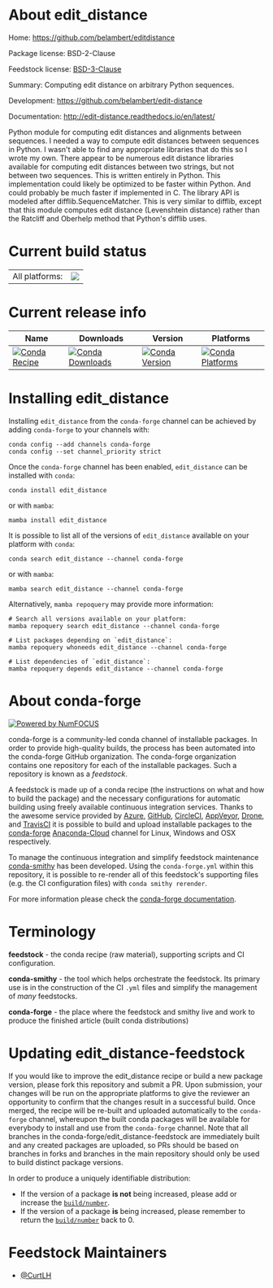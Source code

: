 About edit_distance
===================

Home: https://github.com/belambert/editdistance

Package license: BSD-2-Clause

Feedstock license: [BSD-3-Clause](https://github.com/conda-forge/edit_distance-feedstock/blob/main/LICENSE.txt)

Summary: Computing edit distance on arbitrary Python sequences.

Development: https://github.com/belambert/edit-distance

Documentation: http://edit-distance.readthedocs.io/en/latest/

Python module for computing edit distances and alignments between sequences.
I needed a way to compute edit distances between sequences in Python. I
wasn't able to find any appropriate libraries that do this so I wrote my
own. There appear to be numerous edit distance libraries available for
computing edit distances between two strings, but not between two sequences.
This is written entirely in Python. This implementation could likely be
optimized to be faster within Python. And could probably be much faster if
implemented in C.
The library API is modeled after difflib.SequenceMatcher. This is very
similar to difflib, except that this module computes edit distance
(Levenshtein distance) rather than the Ratcliff and Oberhelp method
that Python's difflib uses.


Current build status
====================


<table><tr><td>All platforms:</td>
    <td>
      <a href="https://dev.azure.com/conda-forge/feedstock-builds/_build/latest?definitionId=4610&branchName=main">
        <img src="https://dev.azure.com/conda-forge/feedstock-builds/_apis/build/status/edit_distance-feedstock?branchName=main">
      </a>
    </td>
  </tr>
</table>

Current release info
====================

| Name | Downloads | Version | Platforms |
| --- | --- | --- | --- |
| [![Conda Recipe](https://img.shields.io/badge/recipe-edit_distance-green.svg)](https://anaconda.org/conda-forge/edit_distance) | [![Conda Downloads](https://img.shields.io/conda/dn/conda-forge/edit_distance.svg)](https://anaconda.org/conda-forge/edit_distance) | [![Conda Version](https://img.shields.io/conda/vn/conda-forge/edit_distance.svg)](https://anaconda.org/conda-forge/edit_distance) | [![Conda Platforms](https://img.shields.io/conda/pn/conda-forge/edit_distance.svg)](https://anaconda.org/conda-forge/edit_distance) |

Installing edit_distance
========================

Installing `edit_distance` from the `conda-forge` channel can be achieved by adding `conda-forge` to your channels with:

```
conda config --add channels conda-forge
conda config --set channel_priority strict
```

Once the `conda-forge` channel has been enabled, `edit_distance` can be installed with `conda`:

```
conda install edit_distance
```

or with `mamba`:

```
mamba install edit_distance
```

It is possible to list all of the versions of `edit_distance` available on your platform with `conda`:

```
conda search edit_distance --channel conda-forge
```

or with `mamba`:

```
mamba search edit_distance --channel conda-forge
```

Alternatively, `mamba repoquery` may provide more information:

```
# Search all versions available on your platform:
mamba repoquery search edit_distance --channel conda-forge

# List packages depending on `edit_distance`:
mamba repoquery whoneeds edit_distance --channel conda-forge

# List dependencies of `edit_distance`:
mamba repoquery depends edit_distance --channel conda-forge
```


About conda-forge
=================

[![Powered by
NumFOCUS](https://img.shields.io/badge/powered%20by-NumFOCUS-orange.svg?style=flat&colorA=E1523D&colorB=007D8A)](https://numfocus.org)

conda-forge is a community-led conda channel of installable packages.
In order to provide high-quality builds, the process has been automated into the
conda-forge GitHub organization. The conda-forge organization contains one repository
for each of the installable packages. Such a repository is known as a *feedstock*.

A feedstock is made up of a conda recipe (the instructions on what and how to build
the package) and the necessary configurations for automatic building using freely
available continuous integration services. Thanks to the awesome service provided by
[Azure](https://azure.microsoft.com/en-us/services/devops/), [GitHub](https://github.com/),
[CircleCI](https://circleci.com/), [AppVeyor](https://www.appveyor.com/),
[Drone](https://cloud.drone.io/welcome), and [TravisCI](https://travis-ci.com/)
it is possible to build and upload installable packages to the
[conda-forge](https://anaconda.org/conda-forge) [Anaconda-Cloud](https://anaconda.org/)
channel for Linux, Windows and OSX respectively.

To manage the continuous integration and simplify feedstock maintenance
[conda-smithy](https://github.com/conda-forge/conda-smithy) has been developed.
Using the ``conda-forge.yml`` within this repository, it is possible to re-render all of
this feedstock's supporting files (e.g. the CI configuration files) with ``conda smithy rerender``.

For more information please check the [conda-forge documentation](https://conda-forge.org/docs/).

Terminology
===========

**feedstock** - the conda recipe (raw material), supporting scripts and CI configuration.

**conda-smithy** - the tool which helps orchestrate the feedstock.
                   Its primary use is in the construction of the CI ``.yml`` files
                   and simplify the management of *many* feedstocks.

**conda-forge** - the place where the feedstock and smithy live and work to
                  produce the finished article (built conda distributions)


Updating edit_distance-feedstock
================================

If you would like to improve the edit_distance recipe or build a new
package version, please fork this repository and submit a PR. Upon submission,
your changes will be run on the appropriate platforms to give the reviewer an
opportunity to confirm that the changes result in a successful build. Once
merged, the recipe will be re-built and uploaded automatically to the
`conda-forge` channel, whereupon the built conda packages will be available for
everybody to install and use from the `conda-forge` channel.
Note that all branches in the conda-forge/edit_distance-feedstock are
immediately built and any created packages are uploaded, so PRs should be based
on branches in forks and branches in the main repository should only be used to
build distinct package versions.

In order to produce a uniquely identifiable distribution:
 * If the version of a package **is not** being increased, please add or increase
   the [``build/number``](https://docs.conda.io/projects/conda-build/en/latest/resources/define-metadata.html#build-number-and-string).
 * If the version of a package **is** being increased, please remember to return
   the [``build/number``](https://docs.conda.io/projects/conda-build/en/latest/resources/define-metadata.html#build-number-and-string)
   back to 0.

Feedstock Maintainers
=====================

* [@CurtLH](https://github.com/CurtLH/)

